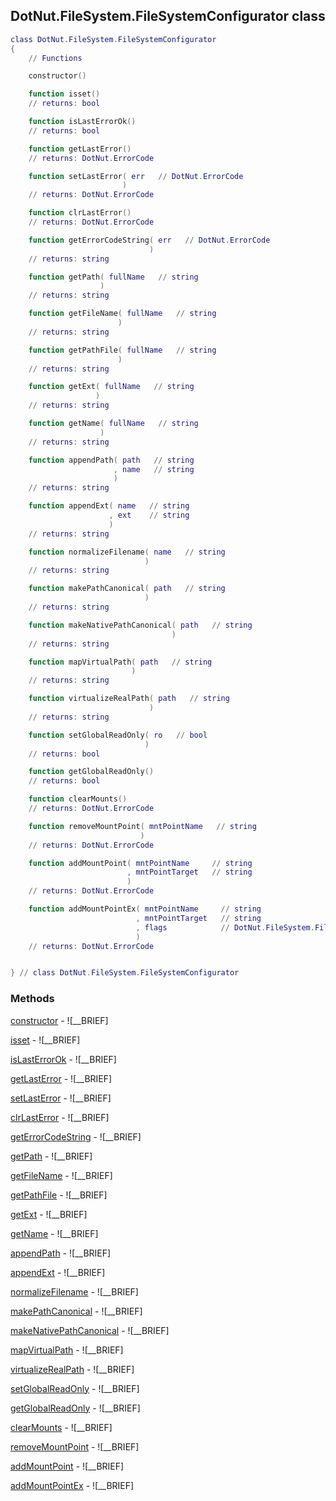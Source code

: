 ## DotNut.FileSystem.FileSystemConfigurator class


```lua
class DotNut.FileSystem.FileSystemConfigurator
{
    // Functions

    constructor()

    function isset()
    // returns: bool

    function isLastErrorOk()
    // returns: bool

    function getLastError()
    // returns: DotNut.ErrorCode

    function setLastError( err   // DotNut.ErrorCode
                         )
    // returns: DotNut.ErrorCode

    function clrLastError()
    // returns: DotNut.ErrorCode

    function getErrorCodeString( err   // DotNut.ErrorCode
                               )
    // returns: string

    function getPath( fullName   // string
                    )
    // returns: string

    function getFileName( fullName   // string
                        )
    // returns: string

    function getPathFile( fullName   // string
                        )
    // returns: string

    function getExt( fullName   // string
                   )
    // returns: string

    function getName( fullName   // string
                    )
    // returns: string

    function appendPath( path   // string
                       , name   // string
                       )
    // returns: string

    function appendExt( name   // string
                      , ext    // string
                      )
    // returns: string

    function normalizeFilename( name   // string
                              )
    // returns: string

    function makePathCanonical( path   // string
                              )
    // returns: string

    function makeNativePathCanonical( path   // string
                                    )
    // returns: string

    function mapVirtualPath( path   // string
                           )
    // returns: string

    function virtualizeRealPath( path   // string
                               )
    // returns: string

    function setGlobalReadOnly( ro   // bool
                              )
    // returns: bool

    function getGlobalReadOnly()
    // returns: bool

    function clearMounts()
    // returns: DotNut.ErrorCode

    function removeMountPoint( mntPointName   // string
                             )
    // returns: DotNut.ErrorCode

    function addMountPoint( mntPointName     // string
                          , mntPointTarget   // string
                          )
    // returns: DotNut.ErrorCode

    function addMountPointEx( mntPointName     // string
                            , mntPointTarget   // string
                            , flags            // DotNut.FileSystem.FileTypeFlags
                            )
    // returns: DotNut.ErrorCode


} // class DotNut.FileSystem.FileSystemConfigurator
```



### Methods


[constructor](../../DotNut/FileSystem/FileSystemConfigurator/constructor.md) - ![__BRIEF]


[isset](../../DotNut/FileSystem/FileSystemConfigurator/isset.md) - ![__BRIEF]


[isLastErrorOk](../../DotNut/FileSystem/FileSystemConfigurator/isLastErrorOk.md) - ![__BRIEF]


[getLastError](../../DotNut/FileSystem/FileSystemConfigurator/getLastError.md) - ![__BRIEF]


[setLastError](../../DotNut/FileSystem/FileSystemConfigurator/setLastError.md) - ![__BRIEF]


[clrLastError](../../DotNut/FileSystem/FileSystemConfigurator/clrLastError.md) - ![__BRIEF]


[getErrorCodeString](../../DotNut/FileSystem/FileSystemConfigurator/getErrorCodeString.md) - ![__BRIEF]


[getPath](../../DotNut/FileSystem/FileSystemConfigurator/getPath.md) - ![__BRIEF]


[getFileName](../../DotNut/FileSystem/FileSystemConfigurator/getFileName.md) - ![__BRIEF]


[getPathFile](../../DotNut/FileSystem/FileSystemConfigurator/getPathFile.md) - ![__BRIEF]


[getExt](../../DotNut/FileSystem/FileSystemConfigurator/getExt.md) - ![__BRIEF]


[getName](../../DotNut/FileSystem/FileSystemConfigurator/getName.md) - ![__BRIEF]


[appendPath](../../DotNut/FileSystem/FileSystemConfigurator/appendPath.md) - ![__BRIEF]


[appendExt](../../DotNut/FileSystem/FileSystemConfigurator/appendExt.md) - ![__BRIEF]


[normalizeFilename](../../DotNut/FileSystem/FileSystemConfigurator/normalizeFilename.md) - ![__BRIEF]


[makePathCanonical](../../DotNut/FileSystem/FileSystemConfigurator/makePathCanonical.md) - ![__BRIEF]


[makeNativePathCanonical](../../DotNut/FileSystem/FileSystemConfigurator/makeNativePathCanonical.md) - ![__BRIEF]


[mapVirtualPath](../../DotNut/FileSystem/FileSystemConfigurator/mapVirtualPath.md) - ![__BRIEF]


[virtualizeRealPath](../../DotNut/FileSystem/FileSystemConfigurator/virtualizeRealPath.md) - ![__BRIEF]


[setGlobalReadOnly](../../DotNut/FileSystem/FileSystemConfigurator/setGlobalReadOnly.md) - ![__BRIEF]


[getGlobalReadOnly](../../DotNut/FileSystem/FileSystemConfigurator/getGlobalReadOnly.md) - ![__BRIEF]


[clearMounts](../../DotNut/FileSystem/FileSystemConfigurator/clearMounts.md) - ![__BRIEF]


[removeMountPoint](../../DotNut/FileSystem/FileSystemConfigurator/removeMountPoint.md) - ![__BRIEF]


[addMountPoint](../../DotNut/FileSystem/FileSystemConfigurator/addMountPoint.md) - ![__BRIEF]


[addMountPointEx](../../DotNut/FileSystem/FileSystemConfigurator/addMountPointEx.md) - ![__BRIEF]


